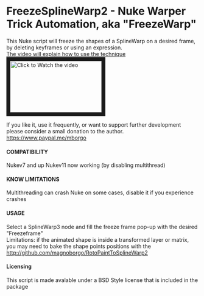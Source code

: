 FreezeSplineWarp2 - Nuke Warper Trick Automation, aka "FreezeWarp"
===============


This Nuke script will freeze the shapes of a SplineWarp on a desired frame, by deleting keyframes or using an expression.   
[The video will explain how to use the technique](http://www.youtube.com/watch?v=rFP4jgfXpjM&feature=player_embedded)    
<a href="http://www.youtube.com/watch?feature=player_embedded&v=rFP4jgfXpjM" target="_blank"><img src="http://img.youtube.com/vi/rFP4jgfXpjM/mqdefault.jpg"
alt="Click to Watch the video" width="240" height="135" border="10" /></a>


If you like it, use it frequently, or want to support further development please consider a small donation to the author.
https://www.paypal.me/mborgo

#### COMPATIBILITY ####

Nukev7 and up
Nukev11 now working (by disabling multithread)

#### KNOW LIMITATIONS ####

Multithreading can crash Nuke on some cases, disable it if you experience crashes

#### USAGE ####

Select a SplineWarp3 node and fill the freeze frame pop-up with the desired "Freezeframe"   
Limitations: if the animated shape is inside a transformed layer or matrix, you may need to bake the shape points positions with 
the http://github.com/magnoborgo/RotoPaintToSplineWarp2

#### Licensing ####

This script is made avalable under a BSD Style license that is included in the package
